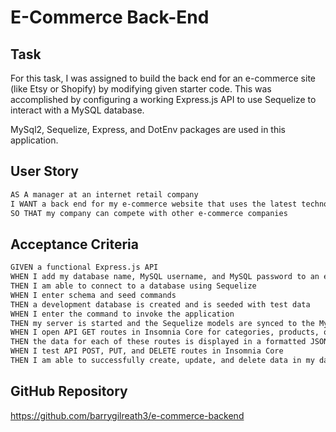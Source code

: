 # E-Commerce Back-End

## Task
For this task, I was assigned to build the back end for an e-commerce site (like Etsy or Shopify) by modifying given starter code.  This was accomplished by configuring a working Express.js API to use Sequelize to interact with a MySQL database.

MySql2, Sequelize, Express, and DotEnv packages are used in this application. 

## User Story

```md
AS A manager at an internet retail company
I WANT a back end for my e-commerce website that uses the latest technologies
SO THAT my company can compete with other e-commerce companies
```

## Acceptance Criteria

```md
GIVEN a functional Express.js API
WHEN I add my database name, MySQL username, and MySQL password to an environment variable file
THEN I am able to connect to a database using Sequelize
WHEN I enter schema and seed commands
THEN a development database is created and is seeded with test data
WHEN I enter the command to invoke the application
THEN my server is started and the Sequelize models are synced to the MySQL database
WHEN I open API GET routes in Insomnia Core for categories, products, or tags
THEN the data for each of these routes is displayed in a formatted JSON
WHEN I test API POST, PUT, and DELETE routes in Insomnia Core
THEN I am able to successfully create, update, and delete data in my database
```

## GitHub Repository
https://github.com/barrygilreath3/e-commerce-backend